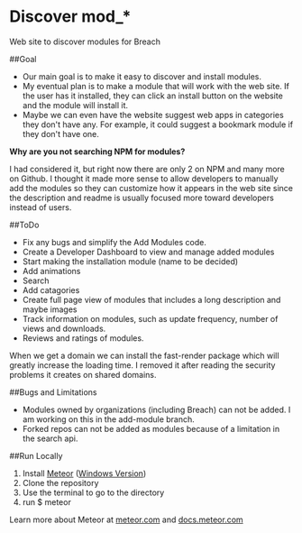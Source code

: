Discover mod_*
================

Web site to discover modules for Breach

##Goal

 - Our main goal is to make it easy to discover and install modules. 
 - My eventual plan is to make a module that will work with the web site.  If the user has it installed, they can click an install button on the website and the module will install it. 
 - Maybe we can even have the website suggest web apps in categories they don't have any.  For example, it could suggest a bookmark module if they don't have one.

**Why are you not searching NPM for modules?**

I had considered it, but right now there are only 2 on NPM and many more on Github.  I thought it made more sense to allow developers to manually add the modules so they can customize how it appears in the web site since the description and readme is usually focused  more toward developers instead of users.

##ToDo

 - Fix any bugs and simplify the Add Modules code.
 - Create a Developer Dashboard to view and manage added modules
 - Start making the installation module (name to be decided)
 - Add animations
 - Search 
 - Add catagories
 - Create full page view of modules that includes a long description and maybe images
 - Track information on modules, such as update frequency, number of views and downloads.
 - Reviews and ratings of modules.  

When we get a domain we can install the fast-render package which will greatly increase the loading time.  I removed it after reading the security problems it creates on shared domains.

##Bugs and Limitations

 - Modules owned by organizations (including Breach) can not be added.  I am working on this in the add-module  branch.
 - Forked repos can not be added as modules because of a limitation in the search api.

##Run Locally
1. Install [Meteor](http://meteor.com) ([Windows Version](http://win.meteor.com))
2. Clone the repository
3. Use the terminal to go to the directory
4. run $ meteor

Learn more about Meteor at [meteor.com](http://meteor.com) and [docs.meteor.com](http://docs.meteor.com)



